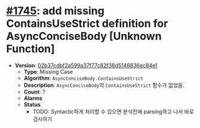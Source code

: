 # [#1745](https://github.com/tc39/ecma262/pull/1745/files): add missing ContainsUseStrict definition for AsyncConciseBody [Unknown Function]

- **Version**: [02b37cdbf2a599a37f77c82f38d5146836ec84e1](https://github.com/tc39/ecma262/commits/02b37cdbf2a599a37f77c82f38d5146836ec84e1)
  - **Type**: Missing Case
  - **Algorithm**: `AsyncConciseBody.ContainsUseStrict`
  - **Description**: `AsyncConciseBody`의 `ContainsUseStrict` 함수가 없었음.
  - **Count**: ?
  - **Alarms**
  - **Status**
    - TODO: Syntactic하게 처리할 수 있으면 분석전에 parsing하고 나서 바로 검사하기
